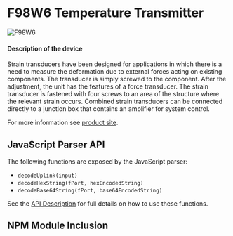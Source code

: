 # F98W6 Temperature Transmitter

![F98W6](/F98W6.png)

#### Description of the device

Strain transducers have been designed for applications in which there is a need to measure the deformation due to external forces acting on existing components. The transducer is simply screwed to the component. After the adjustment, the unit has the features of a force transducer.
The strain transducer is fastened with four screws to an area of the structure where the relevant strain occurs. Combined strain transducers can be connected directly to a junction box that contains an amplifier for system control.

For more information see [product site](https://www.wika.com/en-en/f9846.WIKA).

## JavaScript Parser API

The following functions are exposed by the JavaScript parser:

- `decodeUplink(input)`
- `decodeHexString(fPort, hexEncodedString)`
- `decodeBase64String(fPort, base64EncodedString)`

See the [API Description](/users/api-description) for full details on how to use these functions.

## NPM Module Inclusion

<!--@include: ../../packages/library/README.md#devices-table{2,3}-->
<!--@include: ../../packages/library/README.md#devices-table{5,5}-->
